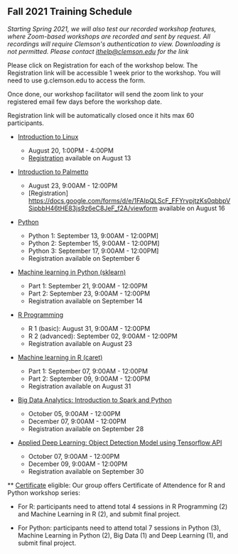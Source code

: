 ## Fall 2021 Training Schedule

*Starting Spring 2021, we will also test our recorded workshop features, 
where Zoom-based workshops are recorded and sent by request. All recordings will 
require Clemson's authentication to view. Downloading is not permitted. Please contact ithelp@clemson.edu for the link* 

Please click on Registration for each of the workshop below. The Registration link will be accessible 1 week prior to the workshop. You will need to use g.clemson.edu to access the form.

Once done, our workshop facilitator will send the zoom link to your registered email few days before the workshop date.

Registration link will be automatically closed once it hits max 60 participants.

- [Introduction to Linux](workshop.md#introduction-to-linux)  
    - August 20, 1:00PM - 4:00PM
    - [Registration](https://docs.google.com/forms/d/e/1FAIpQLSeP5l9HeY6YWVN6D10kzJdHRn3_ZTX-Cg2AeJb9Y-12sH_27w/viewform) available on August 13
   
- [Introduction to Palmetto](workshop.md#introduction-to-research-computing-on-palmetto-cluster)
    - August 23, 9:00AM - 12:00PM
    - [Registration] https://docs.google.com/forms/d/e/1FAIpQLScF_FFYrvpjtzKs0qbbpVSipbbH46tHE83js9z6eC8JeF_f2A/viewform available on August 16
    
 - [Python](workshop.md#introduction-to-programming-in-python)
    - Python 1: September 13, 9:00AM - 12:00PM]
    - Python 2: September 15, 9:00AM - 12:00PM]
    - Python 3: September 17, 9:00AM - 12:00PM]
    - Registration available on September 6

- [Machine learning in Python (sklearn)](workshop.md#machine-learning-in-python)
    - Part 1: September 21, 9:00AM - 12:00PM
    - Part 2: September 23, 9:00AM - 12:00PM
    - Registration available on September 14

- [R Programming](workshop.md#introduction-to-data-science-using-r)
    - R 1 (basic): August 31, 9:00AM - 12:00PM
    - R 2 (advanced): September 02, 9:00AM - 12:00PM
    - Registration available on August 23
        
- [Machine learning in R (caret)](workshop.md#machine-learning-in-r)
    - Part 1: September 07, 9:00AM - 12:00PM
    - Part 2: September 09, 9:00AM - 12:00PM
    - Registration available on August 31
   
- [Big Data Analytics: Introduction to Spark and Python](workshop.md#introduction-to-big-data-analytics-using-sparkpython)    
    - October 05, 9:00AM - 12:00PM
    - December 07, 9:00AM - 12:00PM
    - Registration available on September 28
    
- [Applied Deep Learning: Object Detection Model using Tensorflow API](workshop.md#introduction-to-applied-deep-learning-object-detection-model-using-tensorflow-api)
    - October 07, 9:00AM - 12:00PM
    - December 09, 9:00AM - 12:00PM
    - Registration available on September 30

** [Certificate](https://www.palmetto.clemson.edu/palmetto/training/certificates/) eligible:
Our group offers Certificate of Attendence for R and Python workshop series:

- For R: participants need to attend total 4 sessions in R Programming (2) and Machine Learning in R (2), and submit final project.

- For Python: participants need to attend total 7 sessions in Python (3), Machine Learning in Python (2), Big Data (1) and Deep Learning (1), and submit final project.
